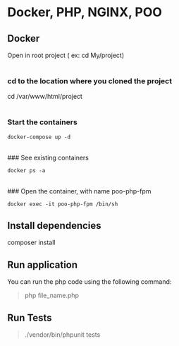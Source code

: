 # Docker, PHP, NGINX, POO


## Docker

Open in root project ( ex: cd My/project)<br /><br />

### cd to the location where you cloned the project

cd /var/www/html/project<br /><br />

### Start the containers

```
docker-compose up -d
```
<br />
### See existing containers

```
docker ps -a
```

<br />
### Open the container, with name poo-php-fpm

```
docker exec -it poo-php-fpm /bin/sh
```

## Install dependencies
composer install

## Run application

 You can run the php code using the following command: 
 > php file_name.php

 ## Run Tests
 > ./vendor/bin/phpunit tests